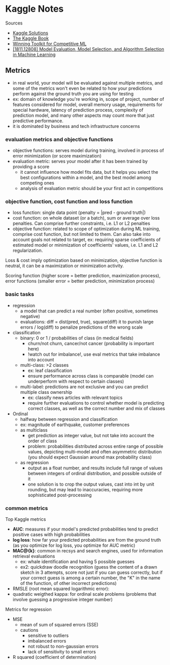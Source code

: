 # Kaggle Notes

Sources

- [Kaggle Solutions](https://farid.one/kaggle-solutions/)
- [The Kaggle Book](https://learning.oreilly.com/library/view/the-kaggle-book/9781801817479/)
- [Winning Toolkit for Competitive ML](https://mlcontests.com/winning-toolkit/)
- [[1811.12808] Model Evaluation, Model Selection, and Algorithm Selection in Machine Learning](https://arxiv.org/abs/1811.12808)

## Metrics

- in real world, your model will be evaluated against multiple metrics, and some of the metrics won't even be related to how your predictions perform against the ground truth you are using for testing
- ex: domain of knowledge you're working in, scope of project, number of features considered for model, overall memory usage, requirements for special hardware, latency of prediction process, complexity of prediction model, and many other aspects may count more that just predictive performance.
- it is dominated by business and tech infrastructure concerns

### evaluation metrics and objective functions

- objective functions: serves model during training, involved in process of error minimization (or score maximization)
- evaluation metric: serves your model after it has been trained by providing a score
  - it cannot influence how model fits data, but it helps you select the best configurations within a model, and the best model among competing ones
  - analysis of evaluation metric should be your first act in competitions

### objective function, cost function and loss function

- loss function: single data point (penalty = |pred - ground truth|)
- cost function: on whole dataset (or a batch), sum or average over loss penalties. Can comprise further constraints, i.e. L1 or L2 penalties
- objective function: related to scope of optimization during ML training, comprise cost function, but not limited to them. Can also take into account goals not related to target, ex: requiring sparse coefficients of estimated model or minimization of coefficients' values, i.e. L1 and L2 regularization.

Loss & cost imply optimization based on minimization, objective function is neutral, it can be a maximization or minimization activity.

Scoring function (higher score = better prediction, maximization process), error functions (smaller error = better prediction, minimization process)

### basic tasks

- regression
  - a model that can predict a real number (often positive, sometimes negative)
  - evaluations: diff = dist(pred, true), square(diff) it to punish large errors / log(diff) to penalize predictions of the wrong scale
- classification
  - binary: 0 or 1 / probabilities of class (in medical fields)
    - churn/not churn, cancer/not cancer (probability is important here)
    - !watch out for imbalance!, use eval metrics that take imbalance into account
  - multi-class: >2 classes
    - ex: leaf classification
    - ensure performance across class is comparable (model can underperform with respect to certain classes)
  - multi-label: predictions are not exclusive and you can predict multiple class ownership
    - ex: classify news articles with relevant topics
    - require further evaluations to control whether model is predicting correct classes, as well as the correct number and mix of classes
- Ordinal
  - halfway between regression and classification
  - ex: magnitude of earthquake, customer preferences
  - as multiclass
    - get prediction as integer value, but not take into account the order of class
    - problem: probabilities distributed across entire range of possible values, depicting multi-model and often asymmetric distribution (you should expect Gaussian around max probability class)
  - as regression
    - output as a float number, and results include full range of values between integers of ordinal distribution, and possible outside of it
    - one solution is to crop the output values, cast into int by unit rounding, but may lead to inaccuracies, requiring more sophisticated post-processing

### common metrics

Top Kaggle metrics

- **AUC**: measures if your model's predicted probabilities tend to predict positive cases with high probabilities
- **log loss**: how far your predicted probabilities are from the ground truth (as you optimize for log loss, you optimize for AUC metric)
- **MAC@{k}**: common in recsys and search engines, used for information retrieval evaluations
  - ex: whale identification and having 5 possible guesses
  - ex2: quickdraw doodle recognition (guess the content of a drawn sketch in 3 attempts, score not just if you can guess correctly, but if your correct guess is among a certain number, the "K" in the name of the function, of other incorrect predictions)
- RMSLE (root mean squared logarithmic error):
- quadratic weigthed kappa: for ordinal scale problems (problems that involve guessing a progressive integer number)

Metrics for regression

- MSE
  - mean of sum of squared errors (SSE)
  - cautions
    - sensitive to outliers
    - imbalanced errors
    - not robust to non-gaussian errors
    - lack of sensitivity to small errors
- R squared (coefficient of determination)
